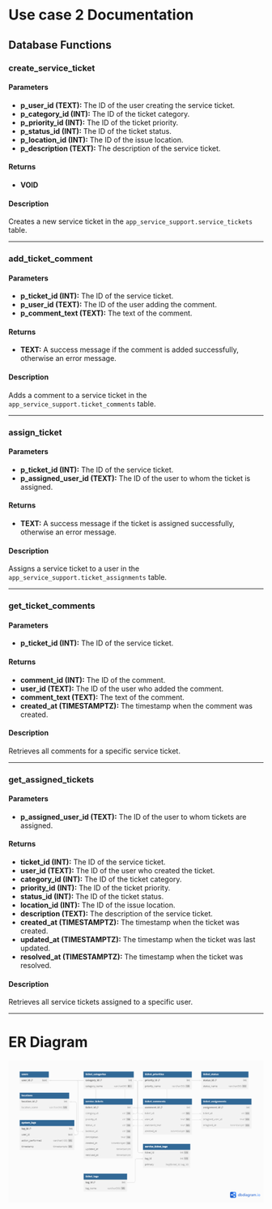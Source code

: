 # Use case 2 Documentation

## Database Functions

### create_service_ticket

#### Parameters

- **p_user_id (TEXT):** The ID of the user creating the service ticket.
- **p_category_id (INT):** The ID of the ticket category.
- **p_priority_id (INT):** The ID of the ticket priority.
- **p_status_id (INT):** The ID of the ticket status.
- **p_location_id (INT):** The ID of the issue location.
- **p_description (TEXT):** The description of the service ticket.

#### Returns

- **VOID**

#### Description

Creates a new service ticket in the `app_service_support.service_tickets` table.

---

### add_ticket_comment

#### Parameters

- **p_ticket_id (INT):** The ID of the service ticket.
- **p_user_id (TEXT):** The ID of the user adding the comment.
- **p_comment_text (TEXT):** The text of the comment.

#### Returns

- **TEXT:** A success message if the comment is added successfully, otherwise an error message.

#### Description

Adds a comment to a service ticket in the `app_service_support.ticket_comments` table.

---

### assign_ticket

#### Parameters

- **p_ticket_id (INT):** The ID of the service ticket.
- **p_assigned_user_id (TEXT):** The ID of the user to whom the ticket is assigned.

#### Returns

- **TEXT:** A success message if the ticket is assigned successfully, otherwise an error message.

#### Description

Assigns a service ticket to a user in the `app_service_support.ticket_assignments` table.

---

### get_ticket_comments

#### Parameters

- **p_ticket_id (INT):** The ID of the service ticket.

#### Returns

- **comment_id (INT):** The ID of the comment.
- **user_id (TEXT):** The ID of the user who added the comment.
- **comment_text (TEXT):** The text of the comment.
- **created_at (TIMESTAMPTZ):** The timestamp when the comment was created.

#### Description

Retrieves all comments for a specific service ticket.

---

### get_assigned_tickets

#### Parameters

- **p_assigned_user_id (TEXT):** The ID of the user to whom tickets are assigned.

#### Returns

- **ticket_id (INT):** The ID of the service ticket.
- **user_id (TEXT):** The ID of the user who created the ticket.
- **category_id (INT):** The ID of the ticket category.
- **priority_id (INT):** The ID of the ticket priority.
- **status_id (INT):** The ID of the ticket status.
- **location_id (INT):** The ID of the issue location.
- **description (TEXT):** The description of the service ticket.
- **created_at (TIMESTAMPTZ):** The timestamp when the ticket was created.
- **updated_at (TIMESTAMPTZ):** The timestamp when the ticket was last updated.
- **resolved_at (TIMESTAMPTZ):** The timestamp when the ticket was resolved.

#### Description

Retrieves all service tickets assigned to a specific user.

---

# ER Diagram

![Alt text](images/db_diagram_ticketing_system.png)
